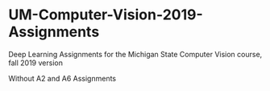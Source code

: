 # UM-Computer-Vision-2019-Assignments
Deep Learning Assignments for the Michigan State Computer Vision course, fall 2019 version 

Without A2 and A6 Assignments
